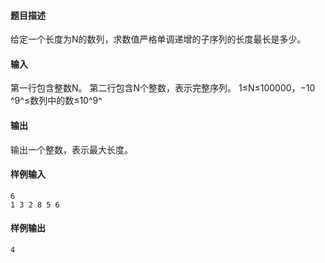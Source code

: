 #### 题目描述

给定一个长度为N的数列，求数值严格单调递增的子序列的长度最长是多少。

#### 输入

第一行包含整数N。
第二行包含N个整数，表示完整序列。
1≤N≤100000，−10​^9^​≤数列中的数≤10^9^

#### 输出

输出一个整数，表示最大长度。

#### 样例输入             

```
6
1 3 2 8 5 6
```

#### 样例输出             

```
4
```

